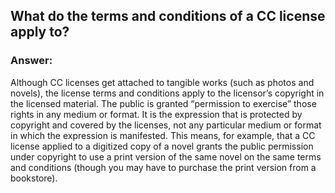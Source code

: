 ## What do the terms and conditions of a CC license apply to?

### Answer: 

Although CC licenses get attached to tangible works (such as photos and novels), the license terms and conditions apply to the licensor’s copyright in the licensed material. The public is granted “permission to exercise” those rights in any medium or format. It is the expression that is protected by copyright and covered by the licenses, not any particular medium or format in which the expression is manifested. This means, for example, that a CC license applied to a digitized copy of a novel grants the public permission under copyright to use a print version of the same novel on the same terms and conditions (though you may have to purchase the print version from a bookstore).
